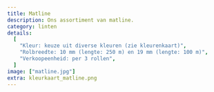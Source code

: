 ```yaml
---
title: Matline
description: Ons assortiment van matline.
category: linten
details:
  [
    "Kleur: keuze uit diverse kleuren (zie kleurenkaart)",
    "Rolbreedte: 10 mm (lengte: 250 m) en 19 mm (lengte: 100 m)",
    "Verkoopeenheid: per 3 rollen",
  ]
image: ["matline.jpg"]
extra: kleurkaart_matline.png
---
```

